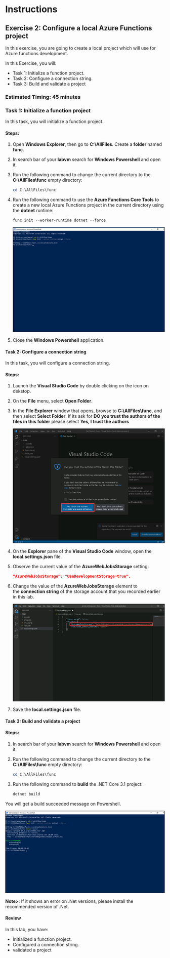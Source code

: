 # Instructions

## Exercise 2: Configure a local Azure Functions project

In this exercise, you are going to create a local project which will use for Azure functions development. 

In this Exercise, you will:

  + Task 1: Initialize a function project.
  + Task 2: Configure a connection string.
  + Task 3: Build and validate a project

### Estimated Timing: 45 minutes

### Task 1: Initialize a function project

In this task, you will initialize a function project.

#### Steps:

1. Open **Windows Explorer**, then go to **C:\AllFiles**. Create a **folder** named **func**.

1. In search bar of your **labvm** search for **Windows Powershell** and open it.

1. Run the following command to change the current directory to the **C:\AllFiles\func** empty directory:

    ```powershell
    cd C:\AllFiles\func
    ```

1. Run the following command to use the **Azure Functions Core Tools** to create a new local Azure Functions project in the current directory using the **dotnet** runtime:

    ```powershell
    func init --worker-runtime dotnet --force
    ```
    ![img](../media/servl8.png)
    
1. Close the **Windows Powershell** application.

#### Task 2: Configure a connection string

In this task, you will configure a connection string.

#### Steps:

1. Launch the **Visual Studio Code** by double clicking on the icon on dekstop.

1. On the **File** menu, select **Open Folder**.

1. In the **File Explorer** window that opens, browse to **C:\AllFiles\func**, and then select **Select Folder**. If its ask for **DO you trust the authors of the files in this folder** please select **Yes, I trust the authors**

    ![img](../media/servl9.png)

1. On the **Explorer** pane of the **Visual Studio Code** window, open the **local.settings.json** file.

1. Observe the current value of the **AzureWebJobsStorage** setting:

    ```json
    "AzureWebJobsStorage": "UseDevelopmentStorage=true",
    ```

1. Change the value of the **AzureWebJobsStorage** element to the **connection string** of the storage account that you recorded earlier in this lab.

    ![img](../media/servl10.png)

1. Save the **local.settings.json** file.

#### Task 3: Build and validate a project

#### Steps:

1. In search bar of your **labvm** search for **Windows Powershell** and open it.

1. Run the following command to change the current directory to the **C:\AllFiles\func** empty directory:

    ```powershell
    cd C:\AllFiles\func
    ```

1. Run the following command to **build** the .NET Core 3.1 project:

    ```powershell
    dotnet build
    ```
You will get a build succeeded message on Powershell.

   ![img](../media/servl11.png)

**Note>**: If it shows an error on .Net versions, please install the recommended version of .Net.
#### Review

In this lab, you have:

- Initialized a function project.
- Configured a connection string.
- validated a project
